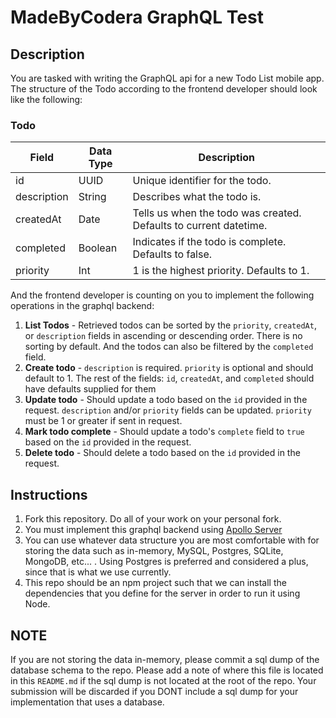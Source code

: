 # MadeByCodera GraphQL Test

## Description

You are tasked with writing the GraphQL api for a new Todo List mobile app.
The structure of the Todo according to the frontend developer should look like the following:

### Todo
Field        | Data Type     | Description
------------ | ------------- | -------------
id           | UUID          | Unique identifier for the todo.
description  | String        | Describes what the todo is.
createdAt    | Date          | Tells us when the todo was created. Defaults to current datetime.
completed    | Boolean       | Indicates if the todo is complete. Defaults to false.
priority     | Int           | 1 is the highest priority. Defaults to 1.

And the frontend developer is counting on you to implement the following operations in the graphql backend:
1. **List Todos** - Retrieved todos can be sorted by the `priority`, `createdAt`, or `description` fields in ascending or descending order. There is no sorting by default. And the todos can also be filtered by the `completed` field.
2. **Create todo** - `description` is required. `priority` is optional and should default to 1. The rest of the fields: `id`, `createdAt`, and `completed` should have defaults supplied for them 
3. **Update todo** - Should update a todo based on the `id` provided in the request. `description` and/or `priority` fields can be updated. `priority` must be 1 or greater if sent in request.
4. **Mark todo complete** - Should update a todo's `complete` field to `true` based on the `id` provided in the request.
4. **Delete todo** - Should delete a todo based on the `id` provided in the request.

## Instructions
1. Fork this repository. Do all of your work on your personal fork.
2. You must implement this graphql backend using [Apollo Server](https://www.apollographql.com/docs/apollo-server/)
3. You can use whatever data structure you are most comfortable with for storing the data such as in-memory, MySQL, Postgres, SQLite, MongoDB, etc... . Using Postgres is preferred and considered a plus, since that is what we use currently.
4. This repo should be an npm project such that we can install the dependencies that you define for the server in order to run it using Node.

## NOTE
If you are not storing the data in-memory, please commit a sql dump of the database schema to the repo. Please add a note of where this file is located in this `README.md` if the sql dump is not located at the root of the repo. Your submission will be discarded if you DONT include a sql dump for your implementation that uses a database.
